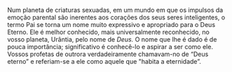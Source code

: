 ﻿Num planeta de criaturas sexuadas, em um mundo em que os impulsos da emoção parental são inerentes aos corações dos seus seres inteligentes, o termo Pai se torna um nome muito expressivo e apropriado para o Deus Eterno. Ele é melhor conhecido, mais universalmente reconhecido, no vosso planeta, Urântia, pelo nome de <I>Deus.</I> O nome que lhe é dado é de pouca importância; significativo é conhecê-lo e aspirar a ser como ele. Vossos profetas de outrora verdadeiramente chamavam-no de “Deus eterno” e referiam-se a ele como aquele que "habita a eternidade”.